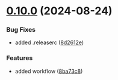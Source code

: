 # [0.10.0](https://github.com/easytocloud/aws-utils/compare/v0.9.0...v0.10.0) (2024-08-24)


### Bug Fixes

* added .releaserc ([8d2612e](https://github.com/easytocloud/aws-utils/commit/8d2612e9332d37a10abf8e87345ef14ba348a09e))


### Features

* added workflow ([8ba73c8](https://github.com/easytocloud/aws-utils/commit/8ba73c8aa78afa436d73a762bd56db5377eb9f19))
